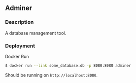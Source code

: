 ## Adminer

### Description

A database management tool.

### Deployment

Docker Run
```bash
$ docker run --link some_database:db -p 8080:8080 adminer
```

Should be running on `http://localhost:8080`.
